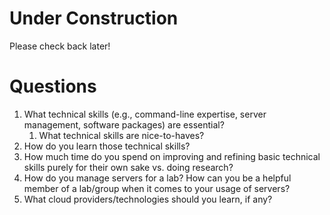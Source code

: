 # Under Construction
Please check back later!

# Questions
  1. What technical skills (e.g., command-line expertise, server management, software packages) are essential?
       1. What technical skills are nice-to-haves?
  2. How do you learn those technical skills?
  3. How much time do you spend on improving and refining basic technical skills purely for their own sake vs.
     doing research?
  4. How do you manage servers for a lab? How can you be a helpful member of a lab/group when it comes to your
     usage of servers?
  5. What cloud providers/technologies should you learn, if any?
